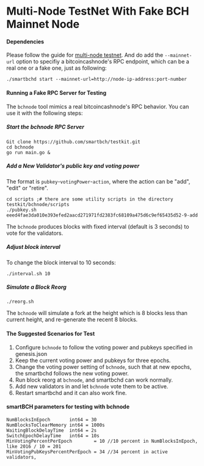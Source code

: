 # Multi-Node TestNet With Fake BCH Mainnet Node

#### Dependencies

Please follow the guide for [multi-node testnet](./runmultinode.md). And do add the `--mainnet-url` option to specifiy a bitcoincashnode's RPC endpoint, which can be a real one or a fake one, just as following:

```
./smartbchd start --mainnet-url=http://node-ip-address:port-number
```



#### Running a Fake RPC Server for Testing

The `bchnode` tool mimics a real bitcoincashnode's RPC behavior. You can use it with the following steps:

##### Start the bchnode RPC Server

```
Git clone https://github.com/smartbch/testkit.git
cd bchnode
go run main.go &
```

##### Add a New Validator's public key and voting power

The format is `pubkey`-`votingPower`-`action`, where the action can be "add", "edit" or "retire".

```
cd scripts ;# there are some utility scripts in the directory testkit/bchnode/scripts
./pubkey.sh eeed4fae3da010e393efed2aacd271971fd2383fc68109a475d6c9ef65435d52-9-add
```

The `bchnode` produces blocks with fixed interval (default is 3 seconds) to vote for the validators.

##### Adjust block interval

To change the block interval to 10 seconds:

```
./interval.sh 10
```

##### Simulate a Block Reorg

```
./reorg.sh
```

The `bchnode` will simulate a fork at the height which is 8 blocks less than current height, and re-generate the recent 8 blocks.



#### The Suggested Scenarios for Test

1. Configure `bchnode` to follow the voting power and pubkeys specified in genesis.json
2. Keep the current voting power and pubkeys for three epochs.
3. Change the voting power setting of `bchnode`, such that at new epochs, the smartbchd follows the new voting power.
4. Run block reorg at `bchnode`, and smartbchd can work normally.
5. Add new validators in and let `bchnode` vote them to be active.
6. Restart smartbchd and it can also work fine.



#### smartBCH parameters for testing with bchnode

```
NumBlocksInEpoch       int64 = 30
NumBlocksToClearMemory int64 = 1000s
WaitingBlockDelayTime  int64 = 2s
SwitchEpochDelayTime   int64 = 10s
MinVotingPercentPerEpoch        = 10 //10 percent in NumBlocksInEpoch, like 2016 / 10 = 201
MinVotingPubKeysPercentPerEpoch = 34 //34 percent in active validators,
```

